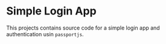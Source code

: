 # Simple Login App

This projects contains source code for a simple login app and authentication usin `passportjs`.